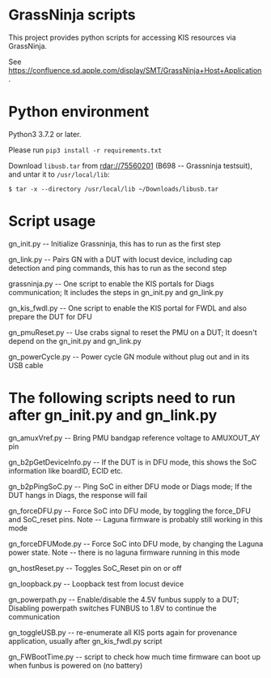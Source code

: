 <meta charset="utf-8">

GrassNinja scripts
==================

This project provides python scripts for accessing KIS resources via GrassNinja.

See https://confluence.sd.apple.com/display/SMT/GrassNinja+Host+Application.

Python environment
==================

Python3 3.7.2 or later.

Please run `pip3 install -r requirements.txt`

Download `libusb.tar` from [rdar://75560201](rdar://75560201 (B698 -- Grassninja testsuit)) (B698 -- Grassninja testsuit), 
and untar it to `/usr/local/lib`:

    $ tar -x --directory /usr/local/lib ~/Downloads/libusb.tar

Script usage
==================
gn_init.py -- Initialize Grassninja, this has to run as the first step

gn_link.py -- Pairs GN with a DUT with locust device, including cap detection and ping commands, this has to run as the second step


grassninja.py -- One script to enable the KIS portals for Diags communication; It includes the steps in gn_init.py and gn_link.py

gn_kis_fwdl.py -- One script to enable the KIS portal for FWDL and also prepare the DUT for DFU

gn_pmuReset.py --  Use crabs signal to reset the PMU on a DUT; It doesn't depend on the gn_init.py and gn_link.py

gn_powerCycle.py -- Power cycle GN module without plug out and in its USB cable

The following scripts need to run after gn_init.py and gn_link.py
==================
gn_amuxVref.py -- Bring PMU bandgap reference voltage to AMUXOUT_AY pin

gn_b2pGetDeviceInfo.py --  If the DUT is in DFU mode, this shows the SoC information like boardID, ECID etc.

gn_b2pPingSoC.py -- Ping SoC in either DFU mode or Diags mode; If the DUT hangs in Diags, the response will fail

gn_forceDFU.py -- Force SoC into DFU mode, by toggling the force_DFU and SoC_reset pins. Note -- Laguna firmware is probably still working in this mode

gn_forceDFUMode.py -- Force SoC into DFU mode, by changing the Laguna power state. Note -- there is no laguna firmware running in this mode

gn_hostReset.py -- Toggles SoC_Reset pin on or off

gn_loopback.py -- Loopback test from locust device

gn_powerpath.py -- Enable/disable the 4.5V funbus supply to a DUT; Disabling powerpath switches FUNBUS to 1.8V to continue the communication

gn_toggleUSB.py -- re-enumerate all KIS ports again for provenance application, usually after gn_kis_fwdl.py script

gn_FWBootTime.py -- script to check how much time firmware can boot up when funbus is powered on (no battery)
